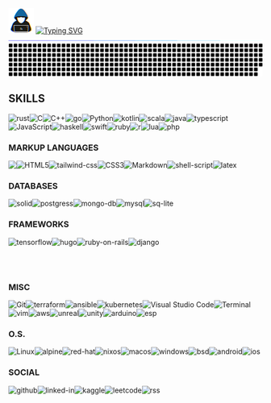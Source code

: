 ![about-me](/assets/about-me.apng)
[![Typing SVG](https://readme-typing-svg.herokuapp.com?font=+Montserrat&weight=1000&duration=6000&pause=10&multiline=true&repeat=false&width=435&lines=J.A.A.TSIMOURIS;SOFTWARE+%26+PLATFORM+ENGINEER)](https://git.io/typing-svg)
![line-break](/assets/line-break.apng)
![grid-snake](/assets/grid-snake.svg)
## SKILLS
![rust](https://img.shields.io/badge/Rust-%235835CC?style=for-the-badge&logo=rust&logoColor=white)![C](https://img.shields.io/badge/C%20-%235835CC.svg?style=for-the-badge&logo=c&logoColor=white)![C++](https://img.shields.io/badge/C++%20-%235835CC.svg?style=for-the-badge&logo=c%2B%2B&logoColor=white)![go](https://img.shields.io/badge/Go-%235835CC?style=for-the-badge&logo=go&logoColor=white)![Python](https://img.shields.io/badge/Python%20-%235835CC.svg?style=for-the-badge&logo=python&logoColor=white)![kotlin](https://img.shields.io/badge/Kotlin-%235835CC?&style=for-the-badge&logo=kotlin&logoColor=white)![scala](https://img.shields.io/badge/Scala-%235835CC?style=for-the-badge&logo=scala&logoColor=white)![java](https://img.shields.io/badge/Java-%235835CC?style=for-the-badge&logo=openjdk&logoColor=white)![typescript](https://img.shields.io/badge/TypeScript-%235835CC?style=for-the-badge&logo=typescript&logoColor=white)![JavaScript](https://img.shields.io/badge/JavaScript%20-%235835CC.svg?style=for-the-badge&logo=javascript&logoColor=white)![haskell](https://img.shields.io/badge/haskel-%235835CC.svg?style=for-the-badge&logo=haskel&logoColor=white)![swift](https://img.shields.io/badge/Swift-%235835CC?style=for-the-badge&logo=swift&logoColor=white)![ruby](https://img.shields.io/badge/Ruby-%235835CC?style=for-the-badge&logo=ruby&logoColor=white)![r](https://img.shields.io/badge/R-%235835CC?style=for-the-badge&logo=r&logoColor=white)![lua](https://img.shields.io/badge/Lua-%235835CC?style=for-the-badge&logo=lua&logoColor=white)![php](https://img.shields.io/badge/PHP-%235835CC?style=for-the-badge&logo=php&logoColor=white)
### MARKUP LANGUAGES
![HTML5](https://img.shields.io/badge/HTML5%20-%235835CC.svg?style=for-the-badge&logo=html5&logoColor=white)![tailwind-css](https://img.shields.io/badge/Tailwind_CSS-%235835CC?style=for-the-badge&logo=tailwind-css&logoColor=white)![CSS3](https://img.shields.io/badge/CSS-%235835CC.svg?style=for-the-badge&logo=css3&logoColor=white)![Markdown](https://img.shields.io/badge/markdown-%235835CC.svg?style=for-the-badge&logo=markdown&logoColor=white)![shell-script](https://img.shields.io/badge/Shell_Script-%235835CC?style=for-the-badge&logo=gnu-bash&logoColor=white)![latex](https://img.shields.io/badge/Latex-%235835CC?style=for-the-badge&logo=latex&logoColor=white)
<picture><img align="left" src="./assets/software-engineer.apng"></picture>

### DATABASES
![solid](https://img.shields.io/badge/SOLID-%235835CC.svg?style=for-the-badge&logo=solid&logoColor=white)![postgress](https://img.shields.io/badge/PostgreSQL-%235835CC.svg?style=for-the-badge&logo=PostgreSQL&logoColor=white)![mongo-db](https://img.shields.io/badge/MongoDB-%235835CC?style=for-the-badge&logo=mongodb&logoColor=white)![mysql](https://img.shields.io/badge/MySQL-%235835CC?style=for-the-badge&logo=mysql&logoColor=white)![sq-lite](https://img.shields.io/badge/SQLite-%235835CC?style=for-the-badge&logo=sqlite&logoColor=white)
### FRAMEWORKS
![tensorflow](https://img.shields.io/badge/TensorFlow-%235835CC?style=for-the-badge&logo=tensorflow&logoColor=white)![hugo](https://img.shields.io/badge/Hugo-%235835CC?style=for-the-badge&logo=hugo&logoColor=white)![ruby-on-rails](https://img.shields.io/badge/Ruby_on_Rails-%235835CC?style=for-the-badge&logo=ruby-on-rails&logoColor=white)![django](https://img.shields.io/badge/Django-%235835CC?style=for-the-badge&logo=django&logoColor=white)

<br></br>

### MISC
![Git](https://img.shields.io/badge/git-%235835CC.svg?style=for-the-badge&logo=git&logoColor=white)![terraform](https://img.shields.io/badge/terraform-%235835CC.svg?style=for-the-badge&logo=terraform&logoColor=white)![ansible](https://img.shields.io/badge/ansible-%235835CC.svg?style=for-the-badge&logo=ansible&logoColor=white)![kubernetes](https://img.shields.io/badge/kubernetes-%235835CC.svg?style=for-the-badge&logo=kubernetes&logoColor=white)![Visual Studio Code](https://img.shields.io/badge/Visual%20Studio%20Code-%235835CC.svg?style=for-the-badge&logo=visual-studio-code&logoColor=white)![Terminal](https://img.shields.io/badge/Terminal-%235835CC?style=for-the-badge&logo=gnu-bash&logoColor=white)![vim](https://img.shields.io/badge/VIM-%235835CC.svg?&style=for-the-badge&logo=vim&logoColor=white)![aws](https://img.shields.io/badge/Amazon_AWS-%235835CC?style=for-the-badge&logo=amazon-aws&logoColor=white)![unreal](https://img.shields.io/badge/unrealengine-%235835CC.svg?style=for-the-badge&logo=unrealengine&logoColor=white)![unity](https://img.shields.io/badge/Unity-%235835CC?style=for-the-badge&logo=unity&logoColor=white)![arduino](https://img.shields.io/badge/Arduino-%235835CC?style=for-the-badge&logo=Arduino&logoColor=white)![esp](https://img.shields.io/badge/espressif-%235835CC?style=for-the-badge&logo=espressif&logoColor=white)
### O.S.
![Linux](https://img.shields.io/badge/Linux-%235835CC?style=for-the-badge&logo=linux&logoColor=white)![alpine](https://img.shields.io/badge/Arch_Linux-%235835CC?style=for-the-badge&logo=arch-linux&logoColor=white)![red-hat](https://img.shields.io/badge/Red%20Hat-%235835CC?style=for-the-badge&logo=redhat&logoColor=white)![nixos](https://img.shields.io/badge/NixOS-%235835CC?style=for-the-badge&logo=nixos&logoColor=white)![macos](https://img.shields.io/badge/mac%20os-%235835CC?style=for-the-badge&logo=apple&logoColor=white)![windows](https://img.shields.io/badge/Windows-%235835CC?style=for-the-badge&logo=windows&logoColor=white)![bsd](https://img.shields.io/badge/BSD-%235835CC.svg?style=for-the-badge&logo=freebsd&logoColor=white)![android](https://img.shields.io/badge/Android-%235835CC?style=for-the-badge&logo=android&logoColor=white)![ios](https://img.shields.io/badge/iOS-%235835CC?style=for-the-badge&logo=ios&logoColor=white)
### SOCIAL
![github](https://img.shields.io/badge/GitHub-%235835CC?style=for-the-badge&logo=github&logoColor=white)![linked-in](https://img.shields.io/badge/LinkedIn-%235835CC?style=for-the-badge&logo=linkedin&logoColor=white)![kaggle](https://img.shields.io/badge/Kaggle-%235835CC?style=for-the-badge&logo=Kaggle&logoColor=white)![leetcode](https://img.shields.io/badge/-LeetCode-%235835CC?style=for-the-badge&logo=LeetCode&logoColor=white)![rss](https://img.shields.io/badge/RSS-%235835CC?style=for-the-badge&logo=rss&logoColor=white)
